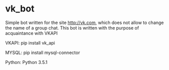 # vk_bot

Simple bot written for the site http://vk.com, which does not allow to 
change the name of a group chat. This bot is written with the 
purpose of acquaintance with VKAPI

VKAPI: pip install vk_api

MYSQL: pip install mysql-connector

Python: Python 3.5.1